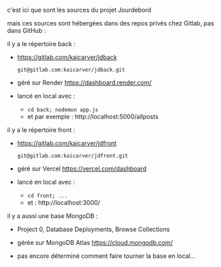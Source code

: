 c'est ici que sont les sources du projet Jourdebord

mais ces sources sont hébergées dans des repos privés chez Gitlab, pas dans GitHub :

il y a le répertoire back :

  * https://gitlab.com/kaicarver/jdback
  
      `git@gitlab.com:kaicarver/jdback.git`

  * géré sur Render https://dashboard.render.com/

  * lancé en local avec :
    * `cd back; nodemon app.js`
    * et par exemple : http://localhost:5000/allposts

il y a le répertoire front :

  * https://gitlab.com/kaicarver/jdfront
  
    `git@gitlab.com:kaicarver/jdfront.git`

  * géré sur Vercel https://vercel.com/dashboard

  * lancé en local avec :
    * `cd front; ...`
    * et : http://localhost:3000/

il y a aussi une base MongoDB :

  * Project 0, Database Deployments, Browse Collections

  * gérée sur MongoDB Atlas https://cloud.mongodb.com/

  * pas encore déterminé comment faire tourner la base en local...
